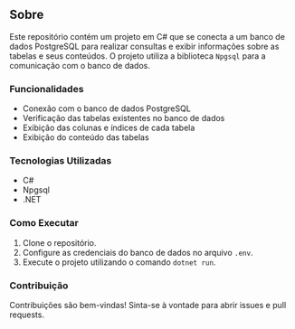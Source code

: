 ## Sobre

Este repositório contém um projeto em C# que se conecta a um banco de dados PostgreSQL para realizar consultas e exibir informações sobre as tabelas e seus conteúdos. O projeto utiliza a biblioteca `Npgsql` para a comunicação com o banco de dados.

### Funcionalidades

- Conexão com o banco de dados PostgreSQL
- Verificação das tabelas existentes no banco de dados
- Exibição das colunas e índices de cada tabela
- Exibição do conteúdo das tabelas

### Tecnologias Utilizadas

- C#
- Npgsql
- .NET

### Como Executar

1. Clone o repositório.
2. Configure as credenciais do banco de dados no arquivo `.env`.
3. Execute o projeto utilizando o comando `dotnet run`.

### Contribuição

Contribuições são bem-vindas! Sinta-se à vontade para abrir issues e pull requests.
